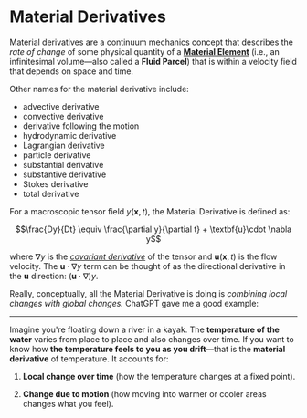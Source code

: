# Material Derivatives

Material derivatives are a continuum mechanics concept that describes the *rate of change* of some physical quantity of a **[Material Element](https://en.wikipedia.org/wiki/Fluid_parcel)** (i.e., an infinitesimal volume—also called a **Fluid Parcel**) that is within a velocity field that depends on space and time.

Other names for the material derivative include:

- advective derivative
- convective derivative
- derivative following the motion
- hydrodynamic derivative
- Lagrangian derivative
- particle derivative
- substantial derivative
- substantive derivative
- Stokes derivative
- total derivative

For a macroscopic tensor field $y(\textbf{x}, t)$, the Material Derivative is defined as:

$$\frac{Dy}{Dt} \equiv \frac{\partial y}{\partial t} + \textbf{u}\cdot \nabla y$$

where $\nabla y$ is the *[covariant derivative](https://en.wikipedia.org/wiki/Covariant_derivative)* of the tensor and $\textbf{u}(\textbf{x}, t)$ is the flow velocity. The $\textbf{u}\cdot \nabla y$ term can be thought of as the directional derivative in the $\textbf{u}$ direction: $(\textbf{u}\cdot \nabla)y$.

Really, conceptually, all the Material Derivative is doing is *combining local changes with global changes.* ChatGPT gave me a good example:

---

Imagine you're floating down a river in a kayak. The **temperature of the water** varies from place to place and also changes over time. If you want to know how **the temperature feels to you as you drift**—that is the **material derivative** of temperature. It accounts for:

1. **Local change over time** (how the temperature changes at a fixed point).
    
2. **Change due to motion** (how moving into warmer or cooler areas changes what you feel).